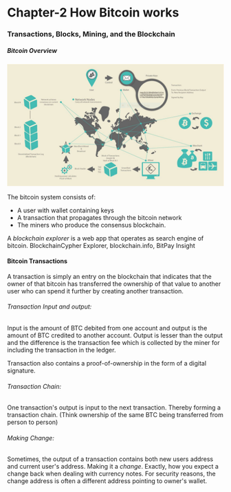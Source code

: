 # Chapter-2 How Bitcoin works

### Transactions, Blocks, Mining, and the Blockchain

##### Bitcoin Overview

![image-20210624133629151](https://raw.githubusercontent.com/abhi-shukla21/Mastering_Bitcoin/master/img/image-20210624133629151.png)

The bitcoin system consists of:

- A user with wallet containing keys
- A transaction that propagates through the bitcoin network
- The miners who produce the consensus blockchain.

A *blockchain explorer* is a web app that operates as search engine of bitcoin. BlockchainCypher Explorer, blockchain.info,  BitPay Insight



#### Bitcoin Transactions

A transaction is simply an entry on the blockchain that indicates that the owner of that bitcoin has transferred the ownership of that value to another user who can spend it further by creating another transaction.

###### Transaction Input and output:

Input is the amount of BTC debited from one account and output is the amount of BTC credited to another account. Output is lesser than the output and the difference is the transaction fee which is collected by the miner for including the transaction in the ledger.

Transaction also contains a proof-of-ownership in the form of a digital signature.

###### Transaction Chain:

One transaction's output is input to the next transaction. Thereby forming a transaction chain. (Think ownership of the same BTC being transferred from person to person)

###### Making Change:

Sometimes, the output of a transaction contains both new users address and current user's address. Making it a *change*. Exactly, how you expect a change back when dealing with currency notes. For security reasons, the change address is often a different address pointing to owner's wallet.
